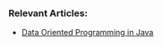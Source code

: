 ### Relevant Articles:
-  [Data Oriented Programming in Java](https://www.baeldung.com/java-dop-oop-principles-differences)
